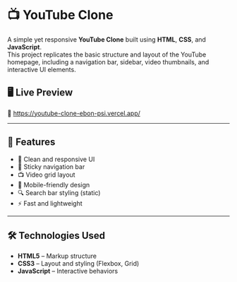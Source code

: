 # 📺 YouTube Clone

A simple yet responsive **YouTube Clone** built using **HTML**, **CSS**, and **JavaScript**.  
This project replicates the basic structure and layout of the YouTube homepage, including a navigation bar, sidebar, video thumbnails, and interactive UI elements.

## 🖥️ Live Preview

🔗 https://youtube-clone-ebon-psi.vercel.app/

---

## 🚀 Features

- 🎨 Clean and responsive UI
- 🧭 Sticky navigation bar
- 📺 Video grid layout
- 📱 Mobile-friendly design
- 🔍 Search bar styling (static)
- ⚡ Fast and lightweight

---

## 🛠️ Technologies Used

- **HTML5** – Markup structure
- **CSS3** – Layout and styling (Flexbox, Grid)
- **JavaScript** – Interactive behaviors
